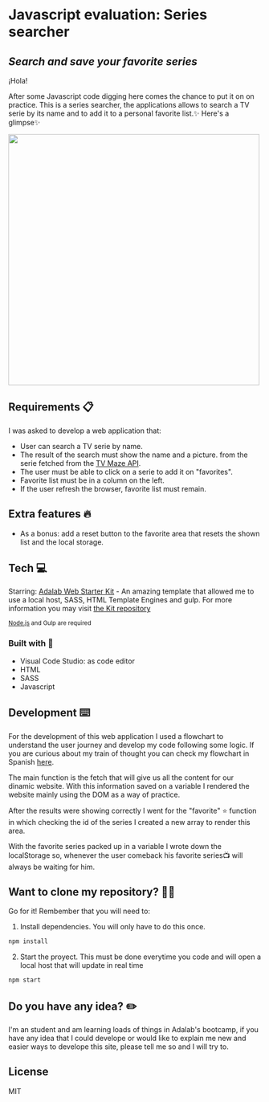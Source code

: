 # Javascript evaluation: Series searcher

## _Search and save your favorite series_

¡Hola!

After some Javascript code digging here comes the chance to put it on on practice. This is a series searcher, the applications allows to search a TV serie by its name and to add it to a personal favorite list.✨ Here's a glimpse✨

<img src="https://user-images.githubusercontent.com/81619759/119475543-88c9f380-bd4d-11eb-9c80-5773ec929ee3.png" width="500"/> 


## Requirements 📋

I was asked to develop a web application that:

- User can search a TV serie by name.
- The result of the search must show the name and a picture. from the serie fetched from the [TV Maze API](http://api.tvmaze.com).
- The user must be able to click on a serie to add it on "favorites".
- Favorite list must be in a column on the left.
- If the user refresh the browser, favorite list must remain.

## Extra features 🔥

- As a bonus: add a reset button to the favorite area that resets the shown list and the local storage.

## Tech 💻

Starring:
[Adalab Web Starter Kit](https://github.com/Adalab/adalab-web-starter-kit) - An amazing template that allowed me to use a local host, SASS, HTML Template Engines and gulp. For more information you may visit [the Kit repository](https://github.com/Adalab/adalab-web-starter-kit)

<sub>[Node.js](https://nodejs.org/) and Gulp are required <sub/>

### Built with 🔨

- Visual Code Studio: as code editor
- HTML
- SASS
- Javascript

## Development ⌨️

For the development of this web application I used a flowchart to understand the user journey and develop my code following some logic. If you are curious about my train of thought you can check my flowchart in Spanish [here](https://docs.google.com/drawings/d/1ItGOm_rsoCbhgoTTHJCJtVWbsdBvrlXJGXwK8onAhl8/edit).

The main function is the fetch that will give us all the content for our dinamic website. With this information saved on a variable I rendered the website mainly using the DOM as a way of practice.

After the results were showing correctly I went for the "favorite" ⭐ function in which checking the id of the series I created a new array to render this area.

With the favorite series packed up in a variable I wrote down the localStorage so, whenever the user comeback his favorite series📺 will always be waiting for him.

## Want to clone my repository? 🐑🐑

Go for it! Rembember that you will need to:
  1) Install dependencies.  You will only have to do this once.
```sh
npm install
```
2) Start the proyect. This must be done everytime you code and will open a local host that will  update in real time
```sh
npm start
```

## Do you have any idea? ✏️

I'm an student and am learning loads of things in Adalab's bootcamp, if you have any idea that I could develope or would like to explain me new and easier ways to develope this site, please tell me so and I will try to.

## License

MIT
